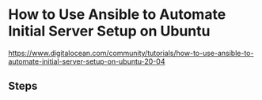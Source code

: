 # How to Use Ansible to Automate Initial Server Setup on Ubuntu

https://www.digitalocean.com/community/tutorials/how-to-use-ansible-to-automate-initial-server-setup-on-ubuntu-20-04

## Steps

